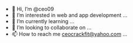 - 👋 Hi, I’m @ceo09
- 👀 I’m interested in web and app development ...
- 🌱 I’m currently learning ...
- 💞️ I’m looking to collaborate on ...
- 📫 How to reach me ceocrackfit@yahoo.com ...

<!---
ceo09/ceo09 is a ✨ special ✨ repository because its `README.md` (this file) appears on your GitHub profile.
You can click the Preview link to take a look at your changes.
--->
